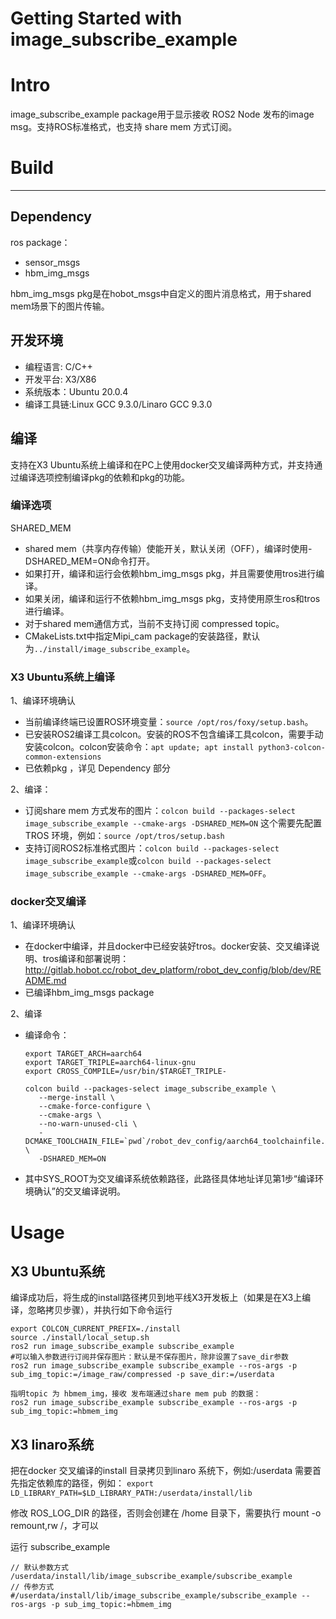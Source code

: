 Getting Started with image_subscribe_example
=======

# Intro

image_subscribe_example package用于显示接收 ROS2 Node 发布的image msg。支持ROS标准格式，也支持 share mem 方式订阅。

# Build
---
## Dependency

ros package：
- sensor_msgs
- hbm_img_msgs

hbm_img_msgs pkg是在hobot_msgs中自定义的图片消息格式，用于shared mem场景下的图片传输。

## 开发环境

- 编程语言: C/C++
- 开发平台: X3/X86
- 系统版本：Ubuntu 20.0.4
- 编译工具链:Linux GCC 9.3.0/Linaro GCC 9.3.0

## 编译

支持在X3 Ubuntu系统上编译和在PC上使用docker交叉编译两种方式，并支持通过编译选项控制编译pkg的依赖和pkg的功能。
### 编译选项

SHARED_MEM

- shared mem（共享内存传输）使能开关，默认关闭（OFF），编译时使用-DSHARED_MEM=ON命令打开。
- 如果打开，编译和运行会依赖hbm_img_msgs pkg，并且需要使用tros进行编译。
- 如果关闭，编译和运行不依赖hbm_img_msgs pkg，支持使用原生ros和tros进行编译。
- 对于shared mem通信方式，当前不支持订阅 compressed topic。
- CMakeLists.txt中指定Mipi_cam package的安装路径，默认为`../install/image_subscribe_example`。

### X3 Ubuntu系统上编译
1、编译环境确认

- 当前编译终端已设置ROS环境变量：`source /opt/ros/foxy/setup.bash`。
- 已安装ROS2编译工具colcon。安装的ROS不包含编译工具colcon，需要手动安装colcon。colcon安装命令：`apt update; apt install python3-colcon-common-extensions`
- 已依赖pkg ，详见 Dependency 部分

2、编译：
  - 订阅share mem 方式发布的图片：`colcon build --packages-select image_subscribe_example --cmake-args -DSHARED_MEM=ON`
  这个需要先配置 TROS 环境，例如：`source /opt/tros/setup.bash`
  - 支持订阅ROS2标准格式图片：`colcon build --packages-select image_subscribe_example`或`colcon build --packages-select image_subscribe_example --cmake-args -DSHARED_MEM=OFF`。

### docker交叉编译

1、编译环境确认

- 在docker中编译，并且docker中已经安装好tros。docker安装、交叉编译说明、tros编译和部署说明：http://gitlab.hobot.cc/robot_dev_platform/robot_dev_config/blob/dev/README.md
- 已编译hbm_img_msgs package

2、编译

- 编译命令： 

  ```
  export TARGET_ARCH=aarch64
  export TARGET_TRIPLE=aarch64-linux-gnu
  export CROSS_COMPILE=/usr/bin/$TARGET_TRIPLE-
  
  colcon build --packages-select image_subscribe_example \
     --merge-install \
     --cmake-force-configure \
     --cmake-args \
     --no-warn-unused-cli \
     -DCMAKE_TOOLCHAIN_FILE=`pwd`/robot_dev_config/aarch64_toolchainfile.cmake \
     -DSHARED_MEM=ON
  ```
- 其中SYS_ROOT为交叉编译系统依赖路径，此路径具体地址详见第1步“编译环境确认”的交叉编译说明。

# Usage

## X3 Ubuntu系统
编译成功后，将生成的install路径拷贝到地平线X3开发板上（如果是在X3上编译，忽略拷贝步骤），并执行如下命令运行

```
export COLCON_CURRENT_PREFIX=./install
source ./install/local_setup.sh
ros2 run image_subscribe_example subscribe_example
#可以输入参数进行订阅并保存图片：默认是不保存图片，除非设置了save_dir参数
ros2 run image_subscribe_example subscribe_example --ros-args -p sub_img_topic:=/image_raw/compressed -p save_dir:=/userdata

指明topic 为 hbmem_img，接收 发布端通过share mem pub 的数据：
ros2 run image_subscribe_example subscribe_example --ros-args -p sub_img_topic:=hbmem_img
```

## X3 linaro系统

把在docker 交叉编译的install 目录拷贝到linaro 系统下，例如:/userdata
需要首先指定依赖库的路径，例如：
`export LD_LIBRARY_PATH=$LD_LIBRARY_PATH:/userdata/install/lib`

修改 ROS_LOG_DIR 的路径，否则会创建在 /home 目录下，需要执行 mount -o remount,rw /，才可以

运行 subscribe_example
```
// 默认参数方式
/userdata/install/lib/image_subscribe_example/subscribe_example
// 传参方式
#/userdata/install/lib/image_subscribe_example/subscribe_example --ros-args -p sub_img_topic:=hbmem_img

```